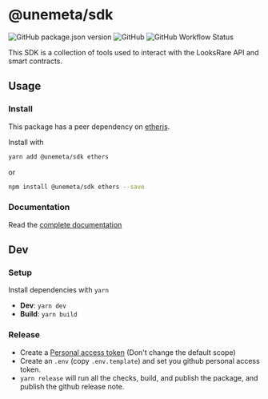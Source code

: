 # @unemeta/sdk

![GitHub package.json version](https://img.shields.io/github/package-json/v/LooksRare/unemeta-sdk) ![GitHub](https://img.shields.io/github/license/LooksRare/unemeta-sdk) ![GitHub Workflow Status](https://img.shields.io/github/workflow/status/LooksRare/unemeta-sdk/Build)

This SDK is a collection of tools used to interact with the LooksRare API and smart contracts.

## Usage

### Install

This package has a peer dependency on [etherjs](https://docs.ethers.io/v5/).

Install with

```bash
yarn add @unemeta/sdk ethers
```

or

```bash
npm install @unemeta/sdk ethers --save
```

### Documentation

Read the [complete documentation](./doc/index.md)

## Dev

### Setup

Install dependencies with `yarn`

- **Dev**: `yarn dev`
- **Build**: `yarn build`

### Release

- Create a [Personal access token](https://github.com/settings/tokens/new?scopes=repo&description=release-it) (Don't change the default scope)
- Create an `.env` (copy `.env.template`) and set you github personal access token.
- `yarn release` will run all the checks, build, and publish the package, and publish the github release note.

